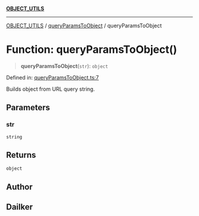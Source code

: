 [**OBJECT_UTILS**](../../README.md)

***

[OBJECT_UTILS](../../README.md) / [queryParamsToObject](../README.md) / queryParamsToObject

# Function: queryParamsToObject()

> **queryParamsToObject**(`str`): `object`

Defined in: [queryParamsToObject.ts:7](https://github.com/dailker/everyutil/blob/e265d7544f4e799da268d038a0a464c889a18367/src/object/queryParamsToObject.ts#L7)

Builds object from URL query string.

## Parameters

### str

`string`

## Returns

`object`

## Author

## Dailker
